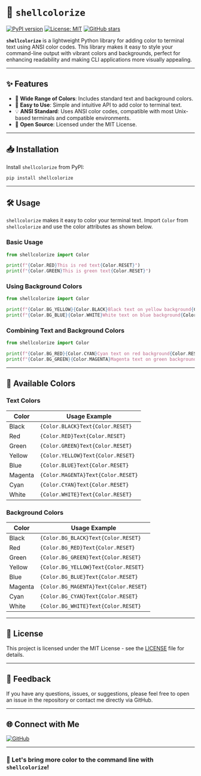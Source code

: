 
# 🌈 `shellcolorize`

[![PyPI version](https://badge.fury.io/py/shellcolorize.svg)](https://badge.fury.io/py/shellcolorize)
[![License: MIT](https://img.shields.io/badge/License-MIT-green.svg)](https://opensource.org/licenses/MIT)
[![GitHub stars](https://img.shields.io/github/stars/serber1990/shellcolorize?style=social)](https://github.com/serber1990/shellcolorize/stargazers)

**`shellcolorize`** is a lightweight Python library for adding color to terminal text using ANSI color codes. This library makes it easy to style your command-line output with vibrant colors and backgrounds, perfect for enhancing readability and making CLI applications more visually appealing.

---

## ✨ Features

- 🌈 **Wide Range of Colors**: Includes standard text and background colors.
- 🚀 **Easy to Use**: Simple and intuitive API to add color to terminal text.
- 💡 **ANSI Standard**: Uses ANSI color codes, compatible with most Unix-based terminals and compatible environments.
- 🔗 **Open Source**: Licensed under the MIT License.

---

## 📥 Installation

Install `shellcolorize` from PyPI:

```bash
pip install shellcolorize
```

---

## 🛠 Usage

`shellcolorize` makes it easy to color your terminal text. Import `Color` from `shellcolorize` and use the color attributes as shown below.

### Basic Usage
```python
from shellcolorize import Color

print(f"{Color.RED}This is red text{Color.RESET}")
print(f"{Color.GREEN}This is green text{Color.RESET}")
```

### Using Background Colors
```python
from shellcolorize import Color

print(f"{Color.BG_YELLOW}{Color.BLACK}Black text on yellow background{Color.RESET}")
print(f"{Color.BG_BLUE}{Color.WHITE}White text on blue background{Color.RESET}")
```

### Combining Text and Background Colors
```python
from shellcolorize import Color

print(f"{Color.BG_RED}{Color.CYAN}Cyan text on red background{Color.RESET}")
print(f"{Color.BG_GREEN}{Color.MAGENTA}Magenta text on green background{Color.RESET}")
```

---

## 🎨 Available Colors

### Text Colors

| Color | Usage Example               |
|-------|------------------------------|
| Black | `{Color.BLACK}Text{Color.RESET}` |
| Red   | `{Color.RED}Text{Color.RESET}`   |
| Green | `{Color.GREEN}Text{Color.RESET}` |
| Yellow| `{Color.YELLOW}Text{Color.RESET}` |
| Blue  | `{Color.BLUE}Text{Color.RESET}`   |
| Magenta | `{Color.MAGENTA}Text{Color.RESET}` |
| Cyan  | `{Color.CYAN}Text{Color.RESET}`   |
| White | `{Color.WHITE}Text{Color.RESET}`  |

### Background Colors

| Color       | Usage Example                         |
|-------------|--------------------------------------|
| Black       | `{Color.BG_BLACK}Text{Color.RESET}`  |
| Red         | `{Color.BG_RED}Text{Color.RESET}`    |
| Green       | `{Color.BG_GREEN}Text{Color.RESET}`  |
| Yellow      | `{Color.BG_YELLOW}Text{Color.RESET}` |
| Blue        | `{Color.BG_BLUE}Text{Color.RESET}`   |
| Magenta     | `{Color.BG_MAGENTA}Text{Color.RESET}`|
| Cyan        | `{Color.BG_CYAN}Text{Color.RESET}`   |
| White       | `{Color.BG_WHITE}Text{Color.RESET}`  |

---

## 📝 License

This project is licensed under the MIT License - see the [LICENSE](LICENSE) file for details.

---

## 💬 Feedback

If you have any questions, issues, or suggestions, please feel free to open an issue in the repository or contact me directly via GitHub.

---

## 🌐 Connect with Me

[![GitHub](https://img.shields.io/badge/GitHub-@serber1990-181717?style=flat-square&logo=github)](https://github.com/serber1990)

---

### 🚀 Let's bring more color to the command line with `shellcolorize`!
